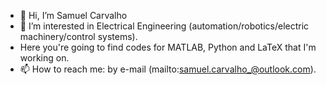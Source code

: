 - 👋 Hi, I’m Samuel Carvalho
- 👀 I’m interested in Electrical Engineering (automation/robotics/electric machinery/control systems).
- Here you're going to find codes for MATLAB, Python and LaTeX that I'm working on.
- 📫 How to reach me: by e-mail (mailto:samuel.carvalho_@outlook.com).

<!---
samcarv-86/samcarv-86 is a ✨ special ✨ repository because its `README.md` (this file) appears on your GitHub profile.
You can click the Preview link to take a look at your changes.
--->
